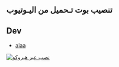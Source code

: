 ## تنصيب بوت تـحميل من اليـوتيوب 

    
## Dev 
* [alaa](https://t.me/alaa_i1) 

[![نصب عبر هيروكو](https://www.herokucdn.com/deploy/button.svg)](https://heroku.com/deploy?template=https://github.com/vil3laa1/Youtube)
